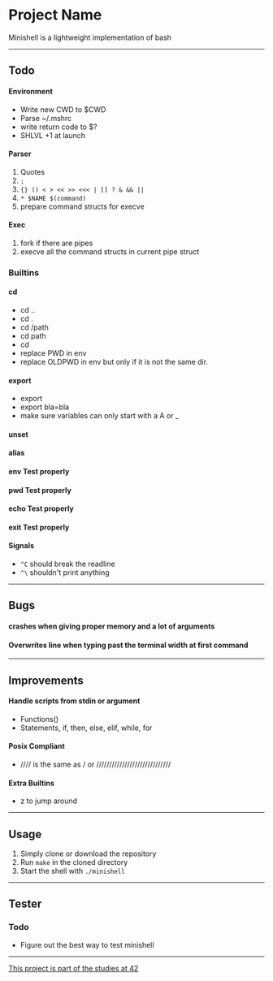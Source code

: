# Project Name
Minishell is a lightweight implementation of bash

---
## Todo
#### Environment
- Write new CWD to $CWD
- Parse ~/.mshrc
- write return code to $?
- SHLVL +1 at launch

#### Parser
1. Quotes
2. ```;```
3. ```{} () < > << >> <<< | [] ? & && ||```
4. ```* $NAME $(command)```
5. prepare command structs for execve

#### Exec
1. fork if there are pipes
2. execve all the command structs in current pipe struct

### Builtins
#### cd
- cd ..
- cd .
- cd /path
- cd path
- cd
- replace PWD in env
- replace OLDPWD in env but only if it is not the same dir.
#### export
- export
- export bla=bla
- make sure variables can only start with a A or _
#### unset
#### alias
#### env Test properly
#### pwd Test properly
#### echo Test properly
#### exit Test properly

#### Signals
- ```^C``` should break the readline
- ```^\``` shouldn't print anything

---
## Bugs
#### crashes when giving proper memory and a lot of arguments
#### Overwrites line when typing past the terminal width at first command

---
## Improvements
#### Handle scripts from stdin or argument
- Functions()
- Statements, if, then, else, elif, while, for
#### Posix Compliant
- //// is the same as / or /////////////////////////////
#### Extra Builtins
- z to jump around


---
## Usage
1. Simply clone or download the repository
2. Run `make` in the cloned directory
3. Start the shell with `./minishell`

---
## Tester
### Todo
- Figure out the best way to test minishell

---
[This project is part of the studies at 42](https://42.fr/en/homepage/)

